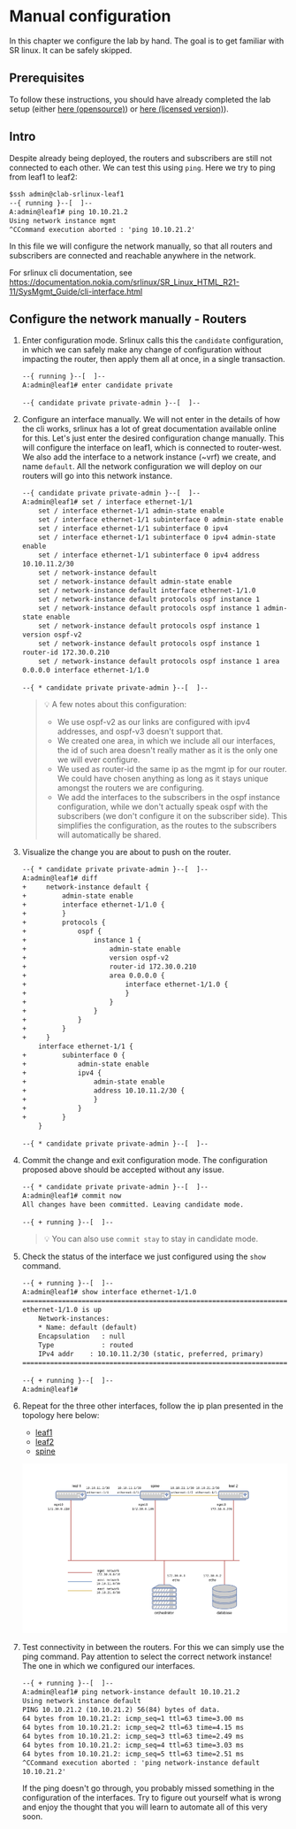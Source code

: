 # Manual configuration

In this chapter we configure the lab by hand. The goal is to get familiar with SR linux. It can be safely skipped. 

## Prerequisites

To follow these instructions, you should have already completed the lab setup (either [here (opensource)](lab/README.md)) or [here (licensed version)](lab-iso/README.md)).

## Intro

Despite already being deployed, the routers and subscribers are still not connected to each other. We can test this using `ping`. Here we try to ping from leaf1 to leaf2:

```console
$ssh admin@clab-srlinux-leaf1 
--{ running }--[  ]--
A:admin@leaf1# ping 10.10.21.2
Using network instance mgmt
^CCommand execution aborted : 'ping 10.10.21.2'
```

In this file we will configure the network manually, so that all routers and subscribers are connected and reachable anywhere in the network.

For srlinux cli documentation, see https://documentation.nokia.com/srlinux/SR_Linux_HTML_R21-11/SysMgmt_Guide/cli-interface.html

## Configure the network manually - Routers

1. Enter configuration mode.  Srlinux calls this the `candidate` configuration, in which we can safely make any change of configuration without impacting the router, then apply them all at once, in a single transaction.
    ```console
    --{ running }--[  ]--
    A:admin@leaf1# enter candidate private

    --{ candidate private private-admin }--[  ]--
    ```

2. Configure an interface manually.  We will not enter in the details of how the cli works, srlinux has a lot of great documentation available online for this.  Let's just enter the desired configuration change manually.  This will configure the interface on leaf1, which is connected to router-west.  We also add the interface to a network instance (~vrf) we create, and name `default`.  All the network configuration we will deploy on our routers will go into this network instance.
    ```console
    --{ candidate private private-admin }--[  ]--
    A:admin@leaf1# set / interface ethernet-1/1
        set / interface ethernet-1/1 admin-state enable
        set / interface ethernet-1/1 subinterface 0 admin-state enable
        set / interface ethernet-1/1 subinterface 0 ipv4
        set / interface ethernet-1/1 subinterface 0 ipv4 admin-state enable
        set / interface ethernet-1/1 subinterface 0 ipv4 address 10.10.11.2/30
        set / network-instance default
        set / network-instance default admin-state enable
        set / network-instance default interface ethernet-1/1.0
        set / network-instance default protocols ospf instance 1
        set / network-instance default protocols ospf instance 1 admin-state enable
        set / network-instance default protocols ospf instance 1 version ospf-v2
        set / network-instance default protocols ospf instance 1 router-id 172.30.0.210
        set / network-instance default protocols ospf instance 1 area 0.0.0.0 interface ethernet-1/1.0

    --{ * candidate private private-admin }--[  ]--
    ```


    > :bulb: A few notes about this configuration:
    > - We use ospf-v2 as our links are configured with ipv4 addresses, and ospf-v3 doesn't support that.
    > - We created one area, in which we include all our interfaces, the id of such area doesn't really mather as it is the only one we will ever configure.
    > - We used as router-id the same ip as the mgmt ip for our router.  We could have chosen anything as long as it stays unique amongst the routers we are configuring.
    > - We add the interfaces to the subscribers in the ospf instance configuration, while we don't actually speak ospf with the subscribers (we don't configure it on the subscriber side).  This simplifies the configuration, as the routes to the subscribers will automatically be shared.



3. Visualize the change you are about to push on the router.
    ```console
    --{ * candidate private private-admin }--[  ]--
    A:admin@leaf1# diff
    +     network-instance default {
    +         admin-state enable
    +         interface ethernet-1/1.0 {
    +         }
    +         protocols {
    +             ospf {
    +                 instance 1 {
    +                     admin-state enable
    +                     version ospf-v2
    +                     router-id 172.30.0.210
    +                     area 0.0.0.0 {
    +                         interface ethernet-1/1.0 {
    +                         }
    +                     }
    +                 }
    +             }
    +         }
    +     }
        interface ethernet-1/1 {
    +         subinterface 0 {
    +             admin-state enable
    +             ipv4 {
    +                 admin-state enable
    +                 address 10.10.11.2/30 {
    +                 }
    +             }
    +         }
        }

    --{ * candidate private private-admin }--[  ]--
    ```

4. Commit the change and exit configuration mode.  The configuration proposed above should be accepted without any issue.
    ```console
    --{ * candidate private private-admin }--[  ]--
    A:admin@leaf1# commit now
    All changes have been committed. Leaving candidate mode.

    --{ + running }--[  ]--
    ```

    > :bulb: You can also use `commit stay` to stay in candidate mode.

5. Check the status of the interface we just configured using the `show` command.
    ```console
    --{ + running }--[  ]--
    A:admin@leaf1# show interface ethernet-1/1.0
    ===========================================================================
    ethernet-1/1.0 is up
        Network-instances:
        * Name: default (default)
        Encapsulation   : null
        Type            : routed
        IPv4 addr    : 10.10.11.2/30 (static, preferred, primary)
    ===========================================================================

    --{ + running }--[  ]--
    A:admin@leaf1#
    ```

6. Repeat for the three other interfaces, follow the ip plan presented in the topology here below:
    - [leaf1](manual_configuration/leaf1.cfg)
    - [leaf2](manual_configuration/leaf2.cfg)
    - [spine](manual_configuration/spine.cfg)
    
    ![topology](./lab/topology.png)

7. Test connectivity in between the routers.  For this we can simply use the ping command.  Pay attention to select the correct network instance! The one in which we configured our interfaces.
    ```
    --{ + running }--[  ]--
    A:admin@leaf1# ping network-instance default 10.10.21.2
    Using network instance default
    PING 10.10.21.2 (10.10.21.2) 56(84) bytes of data.
    64 bytes from 10.10.21.2: icmp_seq=1 ttl=63 time=3.00 ms
    64 bytes from 10.10.21.2: icmp_seq=2 ttl=63 time=4.15 ms
    64 bytes from 10.10.21.2: icmp_seq=3 ttl=63 time=2.49 ms
    64 bytes from 10.10.21.2: icmp_seq=4 ttl=63 time=3.03 ms
    64 bytes from 10.10.21.2: icmp_seq=5 ttl=63 time=2.51 ms
    ^CCommand execution aborted : 'ping network-instance default 10.10.21.2'
    ```

    If the ping doesn't go through, you probably missed something in the configuration of the interfaces. Try to figure out yourself what is wrong and enjoy the thought that you will learn to automate all of this very soon.





